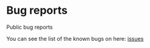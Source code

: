 # Bug reports

Public bug reports

You can see the list of the known bugs on here: [issues](https://github.com/GamesLabsSoftware/bug-reports/issues)
